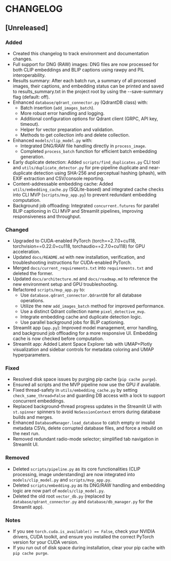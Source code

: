 # CHANGELOG

## [Unreleased]

### Added
- Created this changelog to track environment and documentation changes.
- Full support for DNG (RAW) images: DNG files are now processed for both CLIP embeddings and BLIP captions using rawpy and PIL interoperability.
- Results summary: After each batch run, a summary of all processed images, their captions, and embedding status can be printed and saved to results_summary.txt in the project root by using the --save-summary flag (default: off).
- Enhanced `database/qdrant_connector.py` (QdrantDB class) with:
    - Batch insertion (`add_images_batch`).
    - More robust error handling and logging.
    - Additional configuration options for Qdrant client (GRPC, API key, timeout).
    - Helper for vector preparation and validation.
    - Methods to get collection info and delete collection.
- Enhanced `models/clip_model.py` with:
    - Integrated DNG/RAW file handling directly in `process_image`.
    - Completed `process_batch` function for efficient batch embedding generation.
- Early duplicate detection: Added `scripts/find_duplicates.py` CLI tool and `utils/duplicate_detector.py` for pre-pipeline duplicate and near-duplicate detection using SHA-256 and perceptual hashing (phash), with EXIF extraction and CSV/console reporting.
- Content-addressable embedding cache: Added `utils/embedding_cache.py` (SQLite-based) and integrated cache checks into CLI MVP (`scripts/mvp_app.py`) to prevent redundant embedding computation.
- Background job offloading: Integrated `concurrent.futures` for parallel BLIP captioning in CLI MVP and Streamlit pipelines, improving responsiveness and throughput.

### Changed
- Upgraded to CUDA-enabled PyTorch (torch==2.7.0+cu118, torchvision==0.22.0+cu118, torchaudio==2.7.0+cu118) for GPU acceleration.
- Updated `docs/README.md` with new installation, verification, and troubleshooting instructions for CUDA-enabled PyTorch.
- Merged `docs/current_requirements.txt` into `requirements.txt` and deleted the former.
- Updated `docs/architecture.md` and `docs/roadmap.md` to reference the new environment setup and GPU troubleshooting.
- Refactored `scripts/mvp_app.py` to:
    - Use `database.qdrant_connector.QdrantDB` for all database operations.
    - Utilize the new `add_images_batch` method for improved performance.
    - Use a distinct Qdrant collection name `pixel_detective_mvp`.
    - Integrate embedding cache and duplicate detection logic.
    - Use parallel background jobs for BLIP captioning.
- Streamlit app (`app.py`): Improved model management, error handling, and background job offloading for a more responsive UI. Embedding cache is now checked before computation.
- Streamlit app: Added Latent Space Explorer tab with UMAP+Plotly visualization and sidebar controls for metadata coloring and UMAP hyperparameters.

### Fixed
- Resolved disk space issues by purging pip cache (`pip cache purge`).
- Ensured all scripts and the MVP pipeline now use the GPU if available.
- Fixed thread-safety in `utils/embedding_cache.py` by setting `check_same_thread=False` and guarding DB access with a lock to support concurrent embeddings.
- Replaced background-thread progress updates in the Streamlit UI with `st.spinner` spinners to avoid `NoSessionContext` errors during database builds and merges.
- Enhanced `DatabaseManager.load_database` to catch empty or invalid metadata CSVs, delete corrupted database files, and force a rebuild on the next run.
- Removed redundant radio-mode selector; simplified tab navigation in Streamlit UI.

### Removed
- Deleted `scripts/pipeline.py` as its core functionalities (CLIP processing, image understanding) are now integrated into `models/clip_model.py` and `scripts/mvp_app.py`.
- Deleted `scripts/embedding.py` as its DNG/RAW handling and embedding logic are now part of `models/clip_model.py`.
- Deleted the old root `vector_db.py` (replaced by `database/qdrant_connector.py` and `database/db_manager.py` for the Streamlit app).

### Notes
- If you see `torch.cuda.is_available() == False`, check your NVIDIA drivers, CUDA toolkit, and ensure you installed the correct PyTorch version for your CUDA version.
- If you run out of disk space during installation, clear your pip cache with `pip cache purge`. 